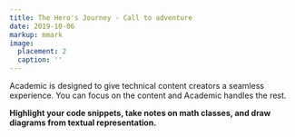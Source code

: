 ```yaml
---
title: The Hero's Journey - Call to adventure
date: 2019-10-06
markup: mmark
image:
  placement: 2
  caption: ''
---
```


Academic is designed to give technical content creators a seamless experience. You can focus on the content and Academic handles the rest.

**Highlight your code snippets, take notes on math classes, and draw diagrams from textual representation.**


